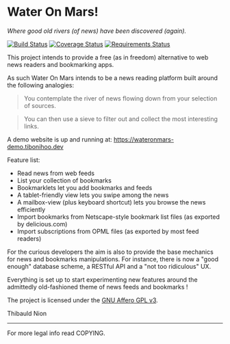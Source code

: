 Water On Mars!
==============

*Where good old rivers (of news) have been discovered (again).*

[![Build Status](https://travis-ci.org/tibonihoo/wateronmars.png?branch=master)](https://travis-ci.org/tibonihoo/wateronmars) 
[![Coverage Status](https://coveralls.io/repos/tibonihoo/wateronmars/badge.png?branch=master)](https://coveralls.io/r/tibonihoo/wateronmars?branch=master)
[![Requirements Status](https://requires.io/github/tibonihoo/wateronmars/requirements.svg?branch=master)](https://requires.io/github/tibonihoo/wateronmars/requirements/?branch=master)

This project intends to provide a free (as in freedom) alternative to
web news readers and bookmarking apps.

As such Water On Mars intends to be a news reading platform built around the following analogies:

> You contemplate the river of news flowing down from your selection of sources.

> You can then use a sieve to filter out and collect the most interesting links.

A demo website is up and running at: https://wateronmars-demo.tibonihoo.dev

Feature list:

- Read news from web feeds
- List your collection of bookmarks
- Bookmarklets let you add bookmarks and feeds
- A tablet-friendly view lets you swipe among the news
- A mailbox-view (plus keyboard shortcut) lets you browse the news efficiently
- Import bookmarks from Netscape-style bookmark list files (as exported by delicious.com)
- Import subscriptions from OPML files (as exported by most feed readers)


For the curious developers the aim is also to provide the base
mechanics for news and bookmarks manipulations. For instance, there is
now a "good enough" database scheme, a RESTful API and a "not too
ridiculous" UX.

Everything is set up to start experimenting new features around the
admittedly old-fashioned theme of news feeds and bookmarks !

The project is licensed under the [GNU Affero GPL v3](http://www.gnu.org/licenses/agpl-3.0.html).


Thibauld Nion

- - -

For more legal info read COPYING.

